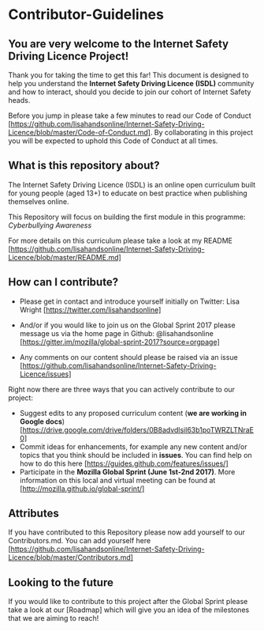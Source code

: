 # Contributor-Guidelines

## **You are very welcome to the Internet Safety Driving Licence Project!**

Thank you for taking the time to get this far!  This document is designed to help you understand the **Internet Safety Driving Licence (ISDL)** community and how to interact, should you decide to join our cohort of Internet Safety heads.

Before you jump in please take a few minutes to read our Code of Conduct [https://github.com/lisahandsonline/Internet-Safety-Driving-Licence/blob/master/Code-of-Conduct.md]. By collaborating in this project you will be expected to uphold this Code of Conduct at all times.

## **What is this repository about?**

The Internet Safety Driving Licence (ISDL) is an online open curriculum built for young people (aged 13+) to educate on best practice when publishing themselves online.

This Repository will focus on building the first module in this programme: *Cyberbullying Awareness*

For more details on this curriculum please take a look at my README [https://github.com/lisahandsonline/Internet-Safety-Driving-Licence/blob/master/README.md]

## **How can I contribute?**

- Please get in contact and introduce yourself initially on Twitter:
Lisa Wright [https://twitter.com/lisahandsonline]

- And/or if you would like to join us on the Global Sprint 2017 please message us via the home page in Github:
@lisahandsonline [https://gitter.im/mozilla/global-sprint-2017?source=orgpage]

- Any comments on our content should please be raised via an issue [https://github.com/lisahandsonline/Internet-Safety-Driving-Licence/issues]

Right now there are three ways that you can actively contribute to our project:
- Suggest edits to any proposed curriculum content (**we are working in Google docs**) [https://drive.google.com/drive/folders/0B8advdlsil63b1poTWRZLTNraE0]
- Commit ideas for enhancements, for example any new content and/or topics that you think should be included in **issues**. You can find help on how to do this here [https://guides.github.com/features/issues/]
- Participate in the **Mozilla Global Sprint (June 1st-2nd 2017)**.  More information on this local and virtual meeting can be found at [http://mozilla.github.io/global-sprint/] 

## **Attributes**

If you have contributed to this Repository please now add yourself to our Contributors.md.  You can add yourself here [https://github.com/lisahandsonline/Internet-Safety-Driving-Licence/blob/master/Contributors.md]

## **Looking to the future**

If you would like to contribute to this project after the Global Sprint please take a look at our [Roadmap] which will give you an idea of the milestones that we are aiming to reach!
